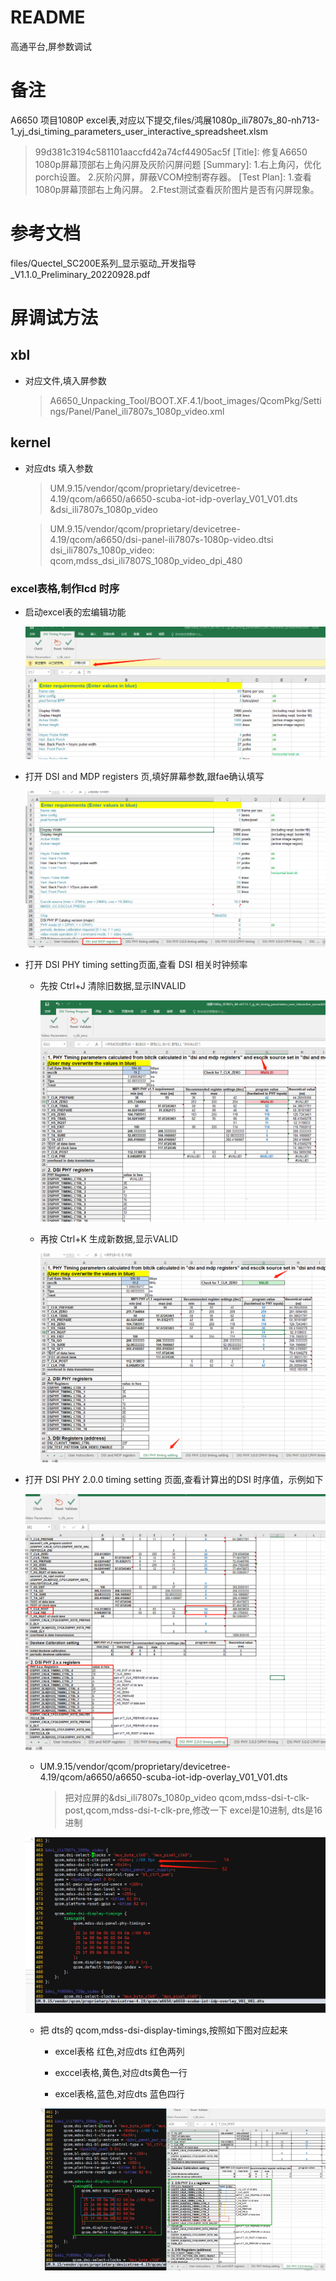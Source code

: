 # README

高通平台,屏参数调试

# 备注

A6650 项目1080P excel表,对应以下提交,files/鸿展1080p_ili7807s_80-nh713-1_yj_dsi_timing_parameters_user_interactive_spreadsheet.xlsm

> 99d381c3194c581101aaccfd42a74cf44905ac5f
> [Title]: 修复A6650 1080p屏幕顶部右上角闪屏及灰阶闪屏问题
> [Summary]:
>   1.右上角闪，优化porch设置。
>   2.灰阶闪屏，屏蔽VCOM控制寄存器。
> [Test Plan]:
>   1.查看1080p屏幕顶部右上角闪屏。
>   2.Ftest测试查看灰阶图片是否有闪屏现象。

# 参考文档

files/Quectel_SC200E系列_显示驱动_开发指导_V1.1.0_Preliminary_20220928.pdf

# 屏调试方法

## xbl

* 对应文件,填入屏参数

    > A6650_Unpacking_Tool/BOOT.XF.4.1/boot_images/QcomPkg/Settings/Panel/Panel_ili7807s_1080p_video.xml

## kernel

* 对应dts 填入参数

    > UM.9.15/vendor/qcom/proprietary/devicetree-4.19/qcom/a6650/a6650-scuba-iot-idp-overlay_V01_V01.dts
    > &dsi_ili7807s_1080p_video

    > UM.9.15/vendor/qcom/proprietary/devicetree-4.19/qcom/a6650/dsi-panel-ili7807s-1080p-video.dtsi
    > dsi_ili7807s_1080p_video: qcom,mdss_dsi_ili7807S_1080p_video_dpi_480

### excel表格,制作lcd 时序

* 启动excel表的宏编辑功能

    ![0002_0001.png](images/0002_0001.png)

* 打开 DSI and MDP registers 页,填好屏幕参数,跟fae确认填写

    ![0002_0002.png](images/0002_0002.png)

* 打开 DSI PHY timing setting页面,查看 DSI 相关时钟频率

    * 先按 Ctrl+J 清除旧数据,显示INVALID

        ![0002_0003.png](images/0002_0003.png)

    * 再按 Ctrl+K 生成新数据,显示VALID

        ![0002_0004.png](images/0002_0004.png)

* 打开 DSI PHY 2.0.0 timing setting 页面,查看计算出的DSI 时序值，示例如下

    ![0002_0005.png](images/0002_0005.png)

    * UM.9.15/vendor/qcom/proprietary/devicetree-4.19/qcom/a6650/a6650-scuba-iot-idp-overlay_V01_V01.dts

        > 把对应屏的&dsi_ili7807s_1080p_video qcom,mdss-dsi-t-clk-post,qcom,mdss-dsi-t-clk-pre,修改一下
        > excel是10进制, dts是16进制

    ![0002_0006.png](images/0002_0006.png)

    * 把 dts的 qcom,mdss-dsi-display-timings,按照如下图对应起来

        * excel表格 红色,对应dts 红色两列

        * exccel表格,黄色,对应dts黄色一行

        * excel表格,蓝色,对应dts 蓝色四行

       ![0002_0007.png](images/0002_0007.png) 


